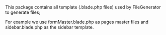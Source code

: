 This package contains all template (.blade.php files) used by FileGenerator to generate files;

For example we use formMaster.blade.php as pages master files and sidebar.blade.php as the sidebar template.